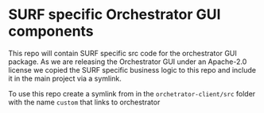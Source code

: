 # SURF specific Orchestrator GUI components

This repo will contain SURF specific src code for the orchestrator GUI package. As we are
releasing the Orchestrator GUI under an Apache-2.0 license we copied the SURF specific
business logic to this repo and include it in the main project via a symlink.

To use this repo create a symlink from in the `orchetrator-client/src` folder with the name
`custom` that links to orchestrator
